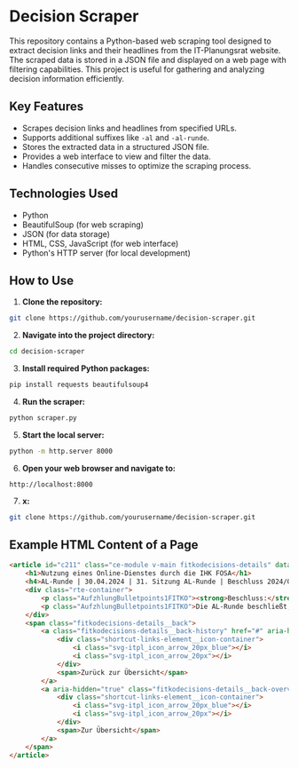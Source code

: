 # Decision Scraper

This repository contains a Python-based web scraping tool designed to extract decision links and their headlines from the IT-Planungsrat website. The scraped data is stored in a JSON file and displayed on a web page with filtering capabilities. This project is useful for gathering and analyzing decision information efficiently.

## Key Features

- Scrapes decision links and headlines from specified URLs.
- Supports additional suffixes like `-al` and `-al-runde`.
- Stores the extracted data in a structured JSON file.
- Provides a web interface to view and filter the data.
- Handles consecutive misses to optimize the scraping process.

## Technologies Used

- Python
- BeautifulSoup (for web scraping)
- JSON (for data storage)
- HTML, CSS, JavaScript (for web interface)
- Python's HTTP server (for local development)

## How to Use

1. **Clone the repository:**
```sh
git clone https://github.com/yourusername/decision-scraper.git
```

2. **Navigate into the project directory:**
```sh
cd decision-scraper
```

3. **Install required Python packages:**
```sh
pip install requests beautifulsoup4
```

4. **Run the scraper:**
```sh
python scraper.py
```

5. **Start the local server:**
```sh
python -m http.server 8000
```

6. **Open your web browser and navigate to:**
```
http://localhost:8000
```

7. **x:**
```sh
git clone https://github.com/yourusername/decision-scraper.git
```

## Example HTML Content of a Page

```html
<article id="c211" class="ce-module v-main fitkodecisions-details" data-js-module="fitkodecisions-details" data-mk="1">
    <h1>Nutzung eines Online-Dienstes durch die IHK FOSA</h1>
    <h4>AL-Runde | 30.04.2024 | 31. Sitzung AL-Runde | Beschluss 2024/08-AL</h4>
    <div class="rte-container">
        <p class="AufzhlungBulletpoints1FITKO"><strong>Beschluss:</strong></p>
        <p class="AufzhlungBulletpoints1FITKO">Die AL-Runde beschließt, die Kosten für die Nutzung des Online-Dienstes „Anerkennung ausländischer Berufsqualifikationen“, soweit sie durch die Nutzung seitens der IHK FOSA entstehen, zu 100% aus dem Stammbudget der FITKO ausnahmsweise in diesem expliziten Einzelfall zu finanzieren. Der Online-Dienst wird der IHK FOSA durch die FITKO in Form eines (unentgeltlichen) Nachnutzungsvertrages über den FIT-Store zur Verfügung gestellt.</p>
    </div>
    <span class="fitkodecisions-details__back">
        <a class="fitkodecisions-details__back-history" href="#" aria-hidden="false">
            <div class="shortcut-links-element__icon-container">
                <i class="svg-itpl_icon_arrow_20px_blue"></i>
                <i class="svg-itpl_icon_arrow_20px"></i>
            </div>
            <span>Zurück zur Übersicht</span>
        </a>
        <a aria-hidden="true" class="fitkodecisions-details__back-overview" title="Öffnet die Übersichtseite der Beschlüsse" href="/beschluesse-informationen">
            <div class="shortcut-links-element__icon-container">
                <i class="svg-itpl_icon_arrow_20px_blue"></i>
                <i class="svg-itpl_icon_arrow_20px"></i>
            </div>
            <span>Zur Übersicht</span>
        </a>
    </span>
</article>
```
